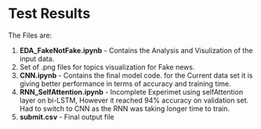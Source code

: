 Test Results
============

The Files are:
1. **EDA_FakeNotFake.ipynb** - Contains the Analysis and Visulization of the input data.
2. Set of .png files for topics visualization for Fake news.
3. **CNN.ipynb** - Contains the final model code. for the Current data set it is giving better performance in terms of accuracy and training time.
4. **RNN_SelfAttention.ipynb** - Incomplete Experimet using selfAttention layer on bi-LSTM, However it reached 94% accuracy on validation set. Had to switch to CNN as the RNN was taking longer time to train.
5. **submit.csv** - Final output file
